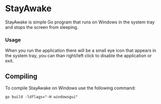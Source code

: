 # StayAwake

StayAwake is simple Go program that runs on Windows in the system tray and stops the screen from sleeping.

### Usage

When you run the application there will be a small eye icon that appears in the system tray, you can than right/left click to disable the application or exit.

## Compiling

 To compile StayAwake on Windows use the following command:
 
    go build -ldflags="-H windowsgui" 

